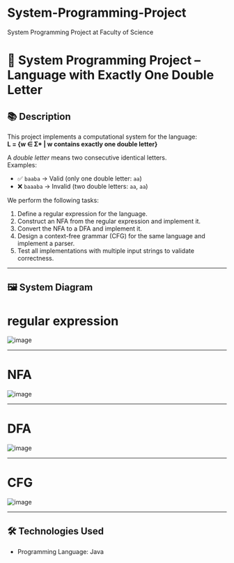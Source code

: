 # System-Programming-Project
System Programming Project at Faculty of Science
# 📘 System Programming Project – Language with Exactly One Double Letter

## 📚 Description

This project implements a computational system for the language:  
**L = {w ∈ Σ\* | w contains exactly one double letter}**

A *double letter* means two consecutive identical letters.  
Examples:
- ✅ `baaba` → Valid (only one double letter: `aa`)
- ❌ `baaaba` → Invalid (two double letters: `aa`, `aa`)

We perform the following tasks:
1. Define a regular expression for the language.
2. Construct an NFA from the regular expression and implement it.
3. Convert the NFA to a DFA and implement it.
4. Design a context-free grammar (CFG) for the same language and implement a parser.
5. Test all implementations with multiple input strings to validate correctness.

---

## 🖼️ System Diagram 

# regular expression
![image](https://github.com/user-attachments/assets/a23f42b4-b64c-4726-8287-37245b27d102)

---
# NFA
![image](https://github.com/user-attachments/assets/fe22f670-53f4-44d0-ae71-276234d3bfad)

---
# DFA
![image](https://github.com/user-attachments/assets/0a294173-7092-41cf-b571-1786f14c93aa)

---
# CFG
![image](https://github.com/user-attachments/assets/6ea2cd9a-c5cc-441d-b3e6-446d3e625c8b)


---

## 🛠️ Technologies Used

- Programming Language: Java






